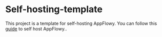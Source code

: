 # Self-hosting-template

This project is a template for self-hosting AppFlowy. You can
follow this [guide]() to self host AppFlowy..
